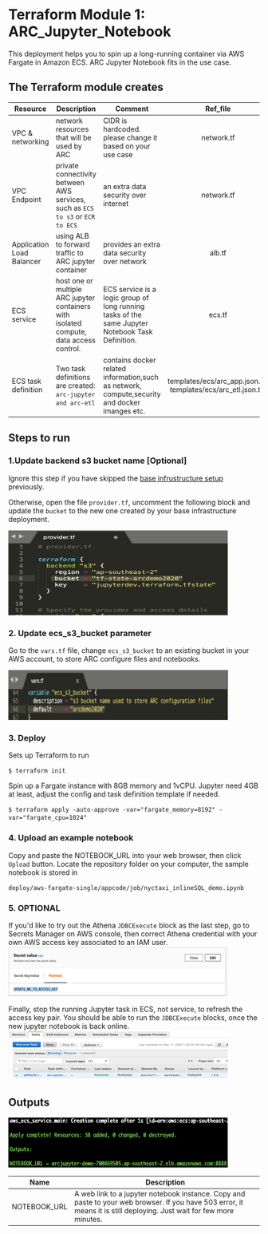 # Terraform Module 1: ARC\_Jupyter\_Notebook

This deployment helps you to spin up a long-running container via AWS Fargate in Amazon ECS. ARC Jupyter Notebook fits in the use case. 

## The Terraform module creates 

| Resource | Description | Comment | Ref_file|
|----------|---------|---------|:-----:|
| VPC & networking |network resources that will be used by ARC|CIDR is hardcoded. please change it based on your use case| network.tf|
| VPC Endpoint| private connectivity between AWS services, such as `ECS to s3` or `ECR to ECS` | an extra data security over internet| network.tf|
| Application Load Balancer| using ALB to forward traffic to ARC jupyter container |provides an extra data security over network|alb.tf|
| ECS service | host one or multiple ARC jupyter containers with isolated compute, data access control. |ECS service is a logic group of long running tasks of the same Jupyter Notebook Task Definition.| ecs.tf|
| ECS task definition |Two task definitions are created: `arc-jupyter and arc-etl`| contains docker related information,such as network, compute,security and docker imanges etc.| templates/ecs/arc\_app.json.tpl templates/ecs/arc\_etl.json.tpl |



## Steps to run

### 1.Update backend s3 bucket name [Optional]

Ignore this step if you have skipped the [base infrustructure setup](../0-base/README.md) previously. 

Otherwise, open the file `provider.tf`, uncomment the following block and update the `bucket` to the new one created by your base infrastructure deployment.

<img src="../image/s3_backend.png" alt="drawing" width="440" height="170"/>

### 2. Update ecs\_s3\_bucket parameter 

Go to the `vars.tf` file, change `ecs_s3_bucket` to an existing bucket in your AWS account, to store ARC  configure files and notebooks.

<img src="../image/param.png" alt="drawing" width="440" height="100"/>

### 3. Deploy

Sets up Terraform to run

```
$ terraform init
```
Spin up a Fargate instance with 8GB memory and 1vCPU.
Jupyter need 4GB at least, adjust the config and task definition template if needed. 

```
$ terraform apply -auto-approve -var="fargate_memory=8192" -var="fargate_cpu=1024" 
```

### 4. Upload an example notebook

Copy and paste the NOTEBOOK_URL into your web browser, then click `Upload` button. Locate the repository folder on your computer, the sample notebook is stored in 

```
deploy/aws-fargate-single/appcode/job/nyctaxi_inlineSQL_demo.ipynb
```


### 5. OPTIONAL

If you'd like to try out the Athena `JDBCExecute` block as the last step, go to Secrets Manager on AWS console, then correct Athena credential with your own AWS access key associated to an IAM user.
<img src="../image/update_secret.png" alt="drawing" width="440" height="100"/>

Finally, stop the running Jupyter task in ECS, not service, to refresh the access key pair. You should be able to run the `JDBCExecute` blocks, once the new jupyter notebook is back online.
<img src="../image/stop_task.png" alt="drawing" width="440" height="100"/>


## Outputs

<img src="../image/jupyter_output.png" alt="drawing" width="440" height="100"/>


| Name | Description |
|------|-------------|
| NOTEBOOK_URL | A web link to a jupyter notebook instance. Copy and paste to your web browser. If you have 503 error, it means it is still deploying. Just wait for few more minutes. |





